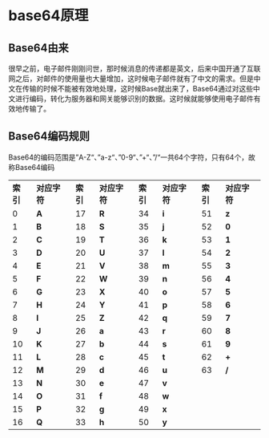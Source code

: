 # base64原理

## Base64由来

很早之前，电子邮件刚刚问世，那时候消息的传递都是英文，后来中国开通了互联网之后，对邮件的使用量也大量增加，这时候电子邮件就有了中文的需求。但是中文在传输的时候不能被有效地处理，这时候Base就出来了，Base64通过对这些中文进行编码，转化为服务器和网关能够识别的数据。这时候就能够使用电子邮件有效地传输了。

## Base64编码规则

Base64的编码范围是”A-Z“、”a-z“、”0-9“、”+“、”/“一共64个字符，只有64个，故称Base64编码

<table>
<tbody>
<tr>
<td><b>索引</b></td>
<td><b>对应字符</b></td>
<td><b>索引</b></td>
<td><b>对应字符</b></td>
<td><b>索引</b>
</td>
<td><b>对应字符</b></td>
<td><b>索引</b></td><td><b>对应字符</b>
</td>
</tr>
<tr>
<td>0
</td><td><b>A</b>
</td><td>17
</td><td><b>R</b>
</td><td>34
</td><td><b>i</b>
</td><td>51
</td><td><b>z</b>
</td></tr><tr><td>1
</td><td><b>B</b>
</td><td>18
</td><td><b>S</b>
</td><td>35
</td><td><b>j</b>
</td><td>52
</td><td><b>0</b>
</td></tr><tr><td>2
</td><td><b>C</b>
</td><td>19
</td><td><b>T</b>
</td><td>36
</td><td><b>k</b>
</td><td>53
</td><td><b>1</b>
</td></tr><tr><td>3
</td><td><b>D</b>
</td><td>20
</td><td><b>U</b>
</td><td>37
</td><td><b>l</b>
</td><td>54
</td><td><b>2</b>
</td></tr><tr><td>4
</td><td><b>E</b>
</td><td>21
</td><td><b>V</b>
</td><td>38
</td><td><b>m</b>
</td><td>55
</td><td><b>3</b>
</td></tr><tr><td>5
</td><td><b>F</b>
</td><td>22
</td><td><b>W</b>
</td><td>39
</td><td><b>n</b>
</td><td>56
</td><td><b>4</b>
</td></tr><tr><td>6
</td><td><b>G</b>
</td><td>23
</td><td><b>X</b>
</td><td>40
</td><td><b>o</b>
</td><td>57
</td><td><b>5</b>
</td></tr><tr><td>7
</td><td><b>H</b>
</td><td>24
</td><td><b>Y</b>
</td><td>41
</td><td><b>p</b>
</td><td>58
</td><td><b>6</b>
</td></tr><tr><td>8
</td><td><b>I</b>
</td><td>25
</td><td><b>Z</b>
</td><td>42
</td><td><b>q</b>
</td><td>59
</td><td><b>7</b>
</td></tr><tr><td>9
</td><td><b>J</b>
</td><td>26
</td><td><b>a</b>
</td><td>43
</td><td><b>r</b>
</td><td>60
</td><td><b>8</b>
</td></tr><tr><td>10
</td><td><b>K</b>
</td><td>27
</td><td><b>b</b>
</td><td>44
</td><td><b>s</b>
</td><td>61
</td><td><b>9</b>
</td></tr><tr><td>11
</td><td><b>L</b>
</td><td>28
</td><td><b>c</b>
</td><td>45
</td><td><b>t</b>
</td><td>62
</td><td><b>+</b>
</td></tr><tr><td>12
</td><td><b>M</b>
</td><td>29
</td><td><b>d</b>
</td><td>46
</td><td><b>u</b>
</td><td>63
</td><td><b>/</b>
</td></tr><tr><td>13
</td><td><b>N</b>
</td><td>30
</td><td><b>e</b>
</td><td>47
</td><td><b>v</b>
</td><td></td><td></td></tr><tr><td>14
</td><td><b>O</b>
</td><td>31
</td><td><b>f</b>
</td><td>48
</td><td><b>w</b>
</td><td></td><td></td></tr><tr><td>15
</td><td><b>P</b>
</td><td>32
</td><td><b>g</b>
</td><td>49
</td><td><b>x</b>
</td><td></td><td></td></tr><tr><td>16
</td><td><b>Q</b>
</td><td>33
</td><td><b>h</b>
</td><td>50
</td><td><b>y</b>
</td><td></td><td></td></tr>
</tbody>
</table>
